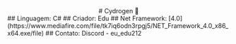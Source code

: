 <center># Cydrogen 💠</center>
## Linguagem: C#
## Criador: Edu
## Net Framework: [4.0](https://www.mediafire.com/file/tk7iq6odn3rpgj5/NET_Framework_4.0_x86_x64.exe/file)
## Contato: Discord - eu_edu212
